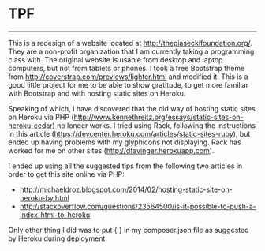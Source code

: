 # TPF
---

This is a redesign of a website located at http://thepiaseckifoundation.org/.  They are a non-profit organization that I am currently taking a programming class with.  The original website is usable from desktop and laptop computers, but not from tablets or phones.  I took a free Bootstrap theme from http://coverstrap.com/previews/lighter.html and modified it.  This is a good little project for me to be able to show gratitude, to get more familiar with Bootstrap and with hosting static sites on Heroku.

Speaking of which, I have discovered that the old way of hosting static sites on Heroku via PHP (http://www.kennethreitz.org/essays/static-sites-on-heroku-cedar) no longer works.  I tried using Rack, following the instructions in this article (https://devcenter.heroku.com/articles/static-sites-ruby),  but ended up having problems with my glyphicons not displaying. Rack has worked for me on other sites (http://dfavinger.herokuapp.com).

I ended up using all the suggested tips from the following two articles in order to get this site online via PHP:

* http://michaeldroz.blogspot.com/2014/02/hosting-static-site-on-heroku-by.html
* http://stackoverflow.com/questions/23564500/is-it-possible-to-push-a-index-html-to-heroku

Only other thing I did was to put { } in my composer.json file as suggested by Heroku during deployment.

